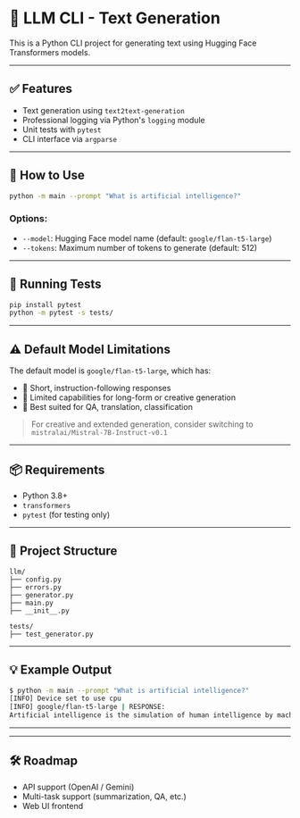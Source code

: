 # 💬 LLM CLI - Text Generation

This is a Python CLI project for generating text using Hugging Face Transformers models.

---

## ✅ Features
- Text generation using `text2text-generation`
- Professional logging via Python's `logging` module
- Unit tests with `pytest`
- CLI interface via `argparse`

---

## 🚀 How to Use

```bash
python -m main --prompt "What is artificial intelligence?"
```

### Options:
- `--model`: Hugging Face model name (default: `google/flan-t5-large`)
- `--tokens`: Maximum number of tokens to generate (default: 512)

---

## 🧪 Running Tests

```bash
pip install pytest
python -m pytest -s tests/
```

---

## ⚠️ Default Model Limitations
The default model is `google/flan-t5-large`, which has:

- 🔹 Short, instruction-following responses
- 🔹 Limited capabilities for long-form or creative generation
- 🔹 Best suited for QA, translation, classification

> For creative and extended generation, consider switching to `mistralai/Mistral-7B-Instruct-v0.1`

---

## 📦 Requirements
- Python 3.8+
- `transformers`
- `pytest` (for testing only)

---

## 📁 Project Structure
```
llm/
├── config.py
├── errors.py
├── generator.py
├── main.py
├── __init__.py

tests/
├── test_generator.py
```

---

## 💡 Example Output

```bash
$ python -m main --prompt "What is artificial intelligence?"
[INFO] Device set to use cpu
[INFO] google/flan-t5-large | RESPONSE:
Artificial intelligence is the simulation of human intelligence by machines that are programmed to think and learn.
```

---

---

## 🛠️ Roadmap
- API support (OpenAI / Gemini)
- Multi-task support (summarization, QA, etc.)
- Web UI frontend
